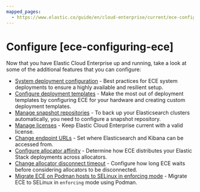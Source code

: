 ```yaml
---
mapped_pages:
  - https://www.elastic.co/guide/en/cloud-enterprise/current/ece-configuring-ece.html
---
```


# Configure [ece-configuring-ece]

Now that you have Elastic Cloud Enterprise up and running, take a look at some of the additional features that you can configure:

* [System deployment configuration](system-deployments-configuration.md) - Best practices for ECE system deployments to ensure a highly available and resilient setup.
* [Configure deployment templates](configure-deployment-templates.md) - Make the most out of deployment templates by configuring ECE for your hardware and creating custom deployment templates.
* [Manage snapshot repositories](../../tools/snapshot-and-restore/cloud-enterprise.md) - To back up your Elasticsearch clusters automatically, you need to configure a snapshot repository.
* [Manage licenses](../../license/manage-your-license-in-ece.md) - Keep Elastic Cloud Enterprise current with a valid license.
* [Change endpoint URLs](change-endpoint-urls.md) - Set where Elasticsearch and Kibana can be accessed from.
* [Configure allocator affinity](configure-allocator-affinity.md) - Determine how ECE distributes your Elastic Stack deployments across allocators.
* [Change allocator disconnect timeout](change-allocator-disconnect-timeout.md) - Configure how long ECE waits before considering allocators to be disconnected.
* [Migrate ECE on Podman hosts to SELinux in enforcing mode](migrate-ece-on-podman-hosts-to-selinux-enforce.md) - Migrate ECE to SELinux in `enforcing` mode using Podman.

